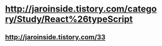 # http://jaroinside.tistory.com/category/Study/React%26typeScript
## http://jaroinside.tistory.com/33